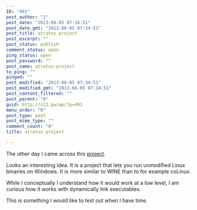 ```yaml
---
ID: "491"
post_author: "2"
post_date: "2013-06-05 07:34:51"
post_date_gmt: "2013-06-05 07:34:51"
post_title: atratus project
post_excerpt: ""
post_status: publish
comment_status: open
ping_status: open
post_password: ""
post_name: atratus-project
to_ping: ""
pinged: ""
post_modified: "2013-06-05 07:34:51"
post_modified_gmt: "2013-06-05 07:34:51"
post_content_filtered: ""
post_parent: "0"
guid: http://s12.pw/wp/?p=491
menu_order: "0"
post_type: post
post_mime_type: ""
comment_count: "0"
title: atratus project

---
```


The other day I came across this <a title="Atratus project" href="http://atratus.org/" target="_blank">project</a>.

Looks an interesting idea.  It is a project that lets you run unmodified Linux binaries on Windows.  It is more similar to WINE than to for example coLinux.

While I conceptually I understand how it would work at a low level, I am curious how it works with dynamically link executables.

This is something I would like to test out when I have time.

&nbsp;

&nbsp;

